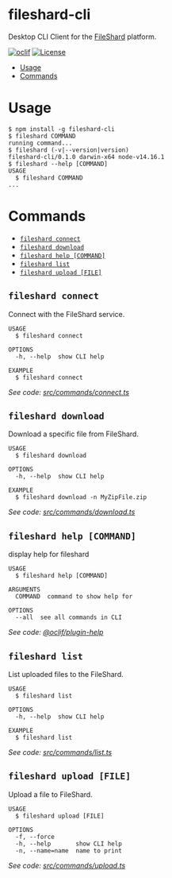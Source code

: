 fileshard-cli
=============

Desktop CLI Client for the [FileShard](https://github.com/AnjaloHettiarachchi/FileShard) platform.

[![oclif](https://img.shields.io/badge/cli-oclif-brightgreen.svg)](https://oclif.io)
[![License](https://img.shields.io/npm/l/fileshard-cli.svg)](https://github.com/AnjaloHettiarachchi/fileshard-cli/blob/master/package.json)

<!-- toc -->
* [Usage](#usage)
* [Commands](#commands)
<!-- tocstop -->
# Usage
<!-- usage -->
```sh-session
$ npm install -g fileshard-cli
$ fileshard COMMAND
running command...
$ fileshard (-v|--version|version)
fileshard-cli/0.1.0 darwin-x64 node-v14.16.1
$ fileshard --help [COMMAND]
USAGE
  $ fileshard COMMAND
...
```
<!-- usagestop -->
# Commands
<!-- commands -->
* [`fileshard connect`](#fileshard-connect)
* [`fileshard download`](#fileshard-download)
* [`fileshard help [COMMAND]`](#fileshard-help-command)
* [`fileshard list`](#fileshard-list)
* [`fileshard upload [FILE]`](#fileshard-upload-file)

## `fileshard connect`

Connect with the FileShard service.

```
USAGE
  $ fileshard connect

OPTIONS
  -h, --help  show CLI help

EXAMPLE
  $ fileshard connect
```

_See code: [src/commands/connect.ts](https://github.com/AnjaloHettiarachchi/fileshard-cli/blob/v0.1.0/src/commands/connect.ts)_

## `fileshard download`

Download a specific file from FileShard.

```
USAGE
  $ fileshard download

OPTIONS
  -h, --help  show CLI help

EXAMPLE
  $ fileshard download -n MyZipFile.zip
```

_See code: [src/commands/download.ts](https://github.com/AnjaloHettiarachchi/fileshard-cli/blob/v0.1.0/src/commands/download.ts)_

## `fileshard help [COMMAND]`

display help for fileshard

```
USAGE
  $ fileshard help [COMMAND]

ARGUMENTS
  COMMAND  command to show help for

OPTIONS
  --all  see all commands in CLI
```

_See code: [@oclif/plugin-help](https://github.com/oclif/plugin-help/blob/v3.2.2/src/commands/help.ts)_

## `fileshard list`

List uploaded files to the FileShard.

```
USAGE
  $ fileshard list

OPTIONS
  -h, --help  show CLI help

EXAMPLE
  $ fileshard list
```

_See code: [src/commands/list.ts](https://github.com/AnjaloHettiarachchi/fileshard-cli/blob/v0.1.0/src/commands/list.ts)_

## `fileshard upload [FILE]`

Upload a file to FileShard.

```
USAGE
  $ fileshard upload [FILE]

OPTIONS
  -f, --force
  -h, --help       show CLI help
  -n, --name=name  name to print
```

_See code: [src/commands/upload.ts](https://github.com/AnjaloHettiarachchi/fileshard-cli/blob/v0.1.0/src/commands/upload.ts)_
<!-- commandsstop -->
